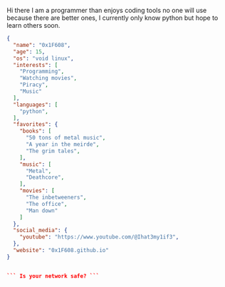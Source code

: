 
Hi there I am a programmer than enjoys coding tools no one will use because there are better ones, I currently only know python but hope to learn others soon.

```json
{
  "name": "0x1F608",
  "age": 15,
  "os": "void linux",
  "interests": [
    "Programming",
    "Watching movies",
    "Piracy",
    "Music"
  ],
  "languages": [
    "python",
  ],
  "favorites": {
    "books": [
      "50 tons of metal music",
      "A year in the meirde",
      "The grim tales",
    ],
    "music": [
      "Metal",
      "Deathcore",
    ],
    "movies": [
      "The inbetweeners",
      "The office",
      "Man down"
    ]
  },
  "social_media": {
    "youtube": "https://www.youtube.com/@Ihat3my1if3",
  },
  "website": "0x1F608.github.io"
}


``` Is your network safe? ```

